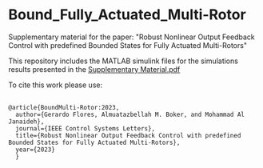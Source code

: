 # Bound_Fully_Actuated_Multi-Rotor
Supplementary material for the paper: "Robust Nonlinear Output Feedback Control with predefined Bounded States for Fully Actuated Multi-Rotors"

This repository includes the MATLAB simulink files for the simulations results presented in the 
<a href="https://github.com/gfloresc/Bound_Fully_Actuated_Multi-Rotor/blob/d0f86951fde93a01cb3ae4ca03fa3a283478d4c1/FullyActuated_control_2023.pdf">Supplementary Material.pdf</a>

To cite this work please use:

<pre>
  <code>
@article{BoundMulti-Rotor:2023,
  author={Gerardo Flores, Almuatazbellah M. Boker, and Mohammad Al Janaideh},
  journal={IEEE Control Systems Letters},
  title={Robust Nonlinear Output Feedback Control with predefined Bounded States for Fully Actuated Multi-Rotors}, 
  year={2023}
  }
  </code>
</pre>
